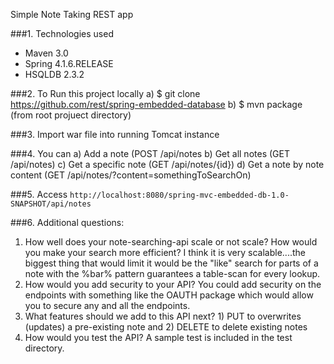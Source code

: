 Simple Note Taking REST app

###1. Technologies used
* Maven 3.0
* Spring 4.1.6.RELEASE
* HSQLDB 2.3.2

###2. To Run this project locally
a) $ git clone https://github.com/rest/spring-embedded-database
b) $ mvn package (from root projuect directory)

###3. Import war file into running Tomcat instance

###4. You can 
a) Add a note (POST /api/notes
b) Get all notes (GET /api/notes)
c) Get a specific note (GET /api/notes/{id})
d) Get a note by note content (GET /api/notes/?content=somethingToSearchOn)

###5. Access `http://localhost:8080/spring-mvc-embedded-db-1.0-SNAPSHOT/api/notes`

###6. Additional questions:
1) How well does your note-searching-api scale or not scale? How would you make your search more efficient? I think it is very scalable....the biggest thing that would limit it would be the "like" search for parts of a note with the %bar% pattern guarantees a table-scan for every lookup.
2) How would you add security to your API? You could add security on the endpoints with something like the OAUTH package which would allow you to secure any and all the endpoints.
3) What features should we add to this API next? 1) PUT to overwrites (updates) a pre-existing note and 2) DELETE to delete existing notes
4) How would you test the API? A sample test is included in the test directory.
